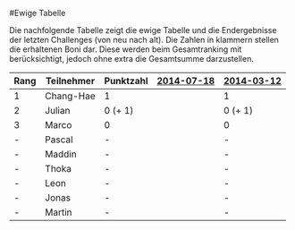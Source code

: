 #Ewige Tabelle

Die nachfolgende Tabelle zeigt die ewige Tabelle und die Endergebnisse der letzten Challenges (von neu nach alt). Die Zahlen in klammern stellen die erhaltenen Boni dar. Diese werden beim Gesamtranking mit berücksichtigt, jedoch ohne extra die Gesamtsumme darzustellen.

Rang | Teilnehmer | Punktzahl | [2014-07-18](Challenges/2014-07-18) | [2014-03-12](Challenges/2014-03-12) |
---- | ---------- | --------- | ------- | ------- |
1    | Chang-Hae  | 1         |         | 1       |
2    | Julian     | 0 (+ 1)   |         | 0 (+ 1) |
3    | Marco      | 0         |         | 0       |
-    | Pascal     | -         |         | -       |
-    | Maddin     | -         |         | -       |
-    | Thoka      | -         |         | -       |
-    | Leon       | -         |         | -       |
-    | Jonas      | -         |         | -       |
-    | Martin     | -         |         | -       |
